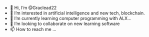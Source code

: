 - 👋 Hi, I’m @Graclead22
- 👀 I’m interested in artificial intelligence and new tech, blockchain.
- 🌱 I’m currently learning computer programming with ALX...
- 💞️ I’m looking to collaborate on new learning software
- 📫 How to reach me ...

<!---
Graclead22/Graclead22 is a ✨ special ✨ repository because its `README.md` (this file) appears on your GitHub profile.
You can click the Preview link to take a look at your changes.
--->
